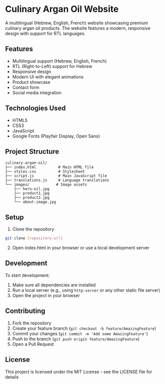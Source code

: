 # Culinary Argan Oil Website

A multilingual (Hebrew, English, French) website showcasing premium culinary argan oil products. The website features a modern, responsive design with support for RTL languages.

## Features

- Multilingual support (Hebrew, English, French)
- RTL (Right-to-Left) support for Hebrew
- Responsive design
- Modern UI with elegant animations
- Product showcase
- Contact form
- Social media integration

## Technologies Used

- HTML5
- CSS3
- JavaScript
- Google Fonts (Playfair Display, Open Sans)

## Project Structure

```
culinary-argan-oil/
├── index.html          # Main HTML file
├── styles.css          # Stylesheet
├── script.js           # Main JavaScript file
├── translations.js     # Language translations
└── images/            # Image assets
    ├── hero-oil.jpg
    ├── product1.jpg
    ├── product2.jpg
    └── about-image.jpg
```

## Setup

1. Clone the repository
```bash
git clone [repository-url]
```

2. Open index.html in your browser or use a local development server

## Development

To start development:

1. Make sure all dependencies are installed
2. Run a local server (e.g., using `http-server` or any other static file server)
3. Open the project in your browser

## Contributing

1. Fork the repository
2. Create your feature branch (`git checkout -b feature/AmazingFeature`)
3. Commit your changes (`git commit -m 'Add some AmazingFeature'`)
4. Push to the branch (`git push origin feature/AmazingFeature`)
5. Open a Pull Request

## License

This project is licensed under the MIT License - see the LICENSE file for details
